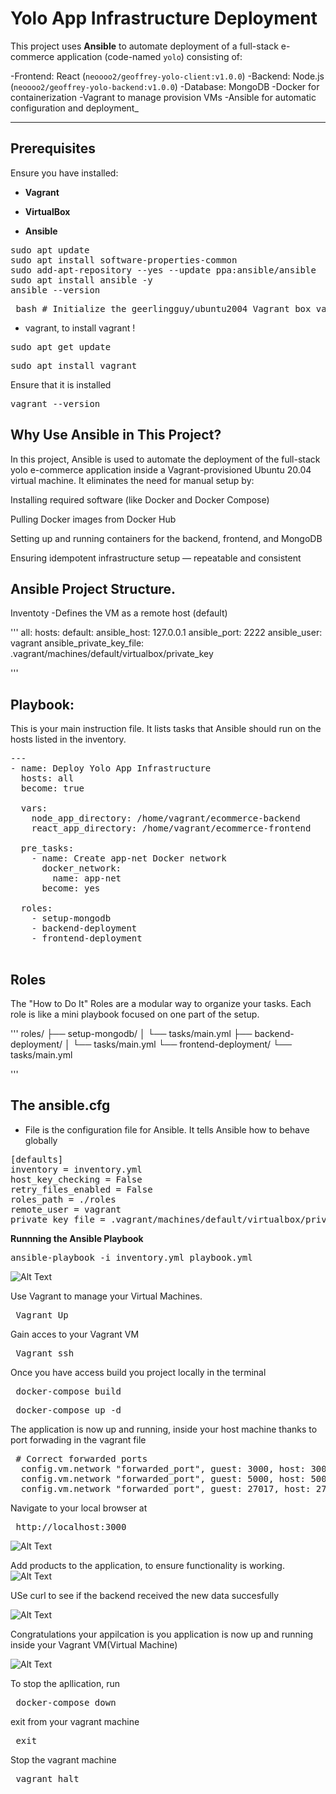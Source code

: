 
# Yolo App Infrastructure Deployment

This project uses **Ansible** to automate deployment of a full-stack e-commerce application (code-named `yolo`) consisting of:

-Frontend: React (`neoooo2/geoffrey-yolo-client:v1.0.0`)
-Backend: Node.js (`neoooo2/geoffrey-yolo-backend:v1.0.0`)
-Database: MongoDB
-Docker for containerization
-Vagrant to manage provision VMs
-Ansible for automatic configuration and deployment_

---
##  Prerequisites
Ensure you have installed:

- **Vagrant**

- **VirtualBox**

- **Ansible**

<pre>
sudo apt update
sudo apt install software-properties-common
sudo add-apt-repository --yes --update ppa:ansible/ansible 
sudo apt install ansible -y  
ansible --version
</pre>



<pre> bash # Initialize the geerlingguy/ubuntu2004 Vagrant box vagrant init geerlingguy/ubuntu2004 # Start and provision the Vagrant environment vagrant up</pre>
- vagrant, to install vagrant
!
<pre>sudo apt get update</pre>
<pre>sudo apt install vagrant</pre>

Ensure that it is installed
<pre>vagrant --version</pre>


## Why Use Ansible in This Project?
In this project, Ansible is used to automate the deployment of the full-stack yolo e-commerce application inside a Vagrant-provisioned Ubuntu 20.04 virtual machine. It eliminates the need for manual setup by:

Installing required software (like Docker and Docker Compose)

Pulling Docker images from Docker Hub

Setting up and running containers for the backend, frontend, and MongoDB

Ensuring idempotent infrastructure setup — repeatable and consistent



## Ansible Project Structure.

Inventoty -Defines the VM as a remote host (default)

'''
all:
  hosts:
    default:
      ansible_host: 127.0.0.1
      ansible_port: 2222
      ansible_user: vagrant
      ansible_private_key_file: .vagrant/machines/default/virtualbox/private_key

'''

## Playbook:
This is your main instruction file. It lists tasks that Ansible should run on the hosts listed in the inventory.

<pre>
---
- name: Deploy Yolo App Infrastructure
  hosts: all
  become: true

  vars:
    node_app_directory: /home/vagrant/ecommerce-backend
    react_app_directory: /home/vagrant/ecommerce-frontend

  pre_tasks:
    - name: Create app-net Docker network
      docker_network:
        name: app-net
      become: yes

  roles:
    - setup-mongodb
    - backend-deployment
    - frontend-deployment

</pre>

## Roles
  The "How to Do It"
Roles are a modular way to organize your tasks. Each role is like a mini playbook focused on one part of the setup.

'''
roles/
├── setup-mongodb/
│   └── tasks/main.yml
├── backend-deployment/
│   └── tasks/main.yml
└── frontend-deployment/
    └── tasks/main.yml

'''

## The ansible.cfg 

- File is the configuration file for Ansible. It tells Ansible how to behave globally

<pre>
[defaults]
inventory = inventory.yml
host_key_checking = False
retry_files_enabled = False
roles_path = ./roles
remote_user = vagrant
private_key_file = .vagrant/machines/default/virtualbox/private_key
</pre>



**Runnning the Ansible Playbook**

<pre>ansible-playbook -i inventory.yml playbook.yml</pre>

![Alt Text](readmeimages/ansible.png)


Use Vagrant to manage your Virtual Machines.
<pre> Vagrant Up</pre>

Gain acces to your Vagrant VM
<pre> Vagrant ssh </pre>

Once you have access build you project locally in the terminal
<pre> docker-compose build </pre>
<pre> docker-compose up -d </pre>

The application is now up and running, inside your host machine thanks to port forwading in the
vagrant file
<pre> # Correct forwarded ports
  config.vm.network "forwarded_port", guest: 3000, host: 3000   # React frontend
  config.vm.network "forwarded_port", guest: 5000, host: 5000   # Node backend
  config.vm.network "forwarded_port", guest: 27017, host: 27017 # MongoDB
</pre>

Navigate to your local browser at
<pre> http://localhost:3000 </pre>

![Alt Text](readmeimages/frontend.png)

Add products to the application, to ensure functionality is working.
![Alt Text](readmeimages/addaproduct.png)

USe curl to see if the backend received the new data succesfully

![Alt Text](readmeimages/readbackendwithcurl.png)

Congratulations your appilcation is you application is now up and running inside your Vagrant VM(Virtual Machine)

![Alt Text](readmeimages/persistdata.png)

To stop the apllication, run
<pre> docker-compose down </pre>

exit from your vagrant machine
<pre> exit </pre>
Stop the vagrant machine
<pre> vagrant halt </pre>